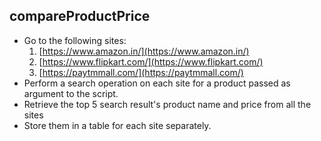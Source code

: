 ## compareProductPrice

- Go to the following sites:
    1. [https://www.amazon.in/](https://www.amazon.in/)
    2. [https://www.flipkart.com/](https://www.flipkart.com/)
    3. [https://paytmmall.com/](https://paytmmall.com/)
- Perform a search operation on each site for a product passed as argument to the script.
- Retrieve the top 5 search result's product name and price from all the sites
- Store them in a table for each site separately.
